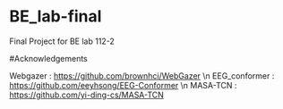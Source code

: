 # BE_lab-final
Final Project for BE lab 112-2

#Acknowledgements 

Webgazer : https://github.com/brownhci/WebGazer \n
EEG_conformer : https://github.com/eeyhsong/EEG-Conformer \n
MASA-TCN : https://github.com/yi-ding-cs/MASA-TCN
